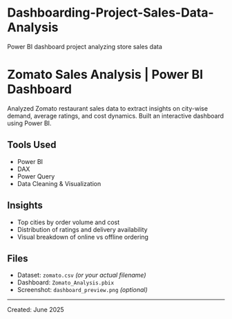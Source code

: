 # Dashboarding-Project-Sales-Data-Analysis
Power BI dashboard project analyzing store sales data
# Zomato Sales Analysis | Power BI Dashboard

Analyzed Zomato restaurant sales data to extract insights on city-wise demand, average ratings, and cost dynamics. Built an interactive dashboard using Power BI.

##  Tools Used
- Power BI
- DAX
- Power Query
- Data Cleaning & Visualization

## Insights
- Top cities by order volume and cost
- Distribution of ratings and delivery availability
- Visual breakdown of online vs offline ordering

## Files
- Dataset: `zomato.csv` *(or your actual filename)*
- Dashboard: `Zomato_Analysis.pbix`
- Screenshot: `dashboard_preview.png` *(optional)*

---

Created: June 2025
